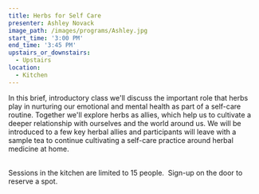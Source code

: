 ```yaml
---
title: Herbs for Self Care
presenter: Ashley Novack
image_path: /images/programs/Ashley.jpg
start_time: '3:00 PM'
end_time: '3:45 PM'
upstairs_or_downstairs:
  - Upstairs
location:
  - Kitchen
---
```


In this brief, introductory class we'll discuss the important role that herbs play in nurturing our emotional and mental health as part of a self-care routine. Together we'll explore herbs as allies, which help us to cultivate a deeper relationship with ourselves and the world around us. We will be introduced to a few key herbal allies and participants will leave with a sample tea to continue cultivating a self-care practice around herbal medicine at home.<br>&nbsp;

Sessions in the kitchen are limited to 15 people.&nbsp; Sign-up on the door to reserve a spot.&nbsp;